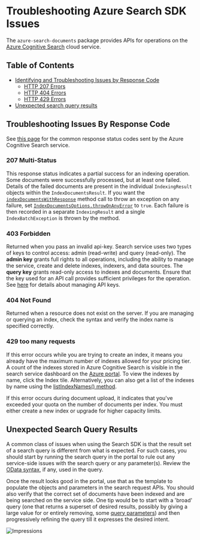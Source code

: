 # Troubleshooting Azure Search SDK Issues

The `azure-search-documents` package provides APIs for operations on the 
[Azure Cognitive Search](https://docs.microsoft.com/azure/search/search-what-is-azure-search) cloud service.

## Table of Contents

* [Identifying and Troubleshooting Issues by Response Code](#troubleshooting-issues-by-response-code)
    * [HTTP 207 Errors](#207-multi-status)
    * [HTTP 404 Errors](#404-not-found)
    * [HTTP 429 Errors](#429-too-many-requests)
* [Unexpected search query results](#unexpected-search-query-results)

## Troubleshooting Issues By Response Code

See [this page](https://docs.microsoft.com/rest/api/searchservice/http-status-codes) for the common response status 
codes sent by the Azure Cognitive Search service.

### 207 Multi-Status

This response status indicates a partial success for an indexing operation. Some documents were successfully processed, 
but at least one failed. Details of the failed documents are present in the individual `IndexingResult` objects within 
the `IndexDocumentsResult`. If you want the [`indexDocumentsWithResponse`](https://docs.microsoft.com/java/api/com.azure.search.documents.searchclient.indexdocumentswithresponse?view=azure-java-stable) 
method call to throw an exception on any failure, set [`IndexDocumentsOptions.throwOnAnyError`](https://docs.microsoft.com/java/api/com.azure.search.documents.models.indexdocumentsoptions.setthrowonanyerror?view=azure-java-stable#com-azure-search-documents-models-indexdocumentsoptions-setthrowonanyerror(boolean)) 
to `true`. Each failure is then recorded in a separate `IndexingResult` and a single `IndexBatchException` is thrown by 
the method.

### 403 Forbidden

Returned when you pass an invalid api-key. Search service uses two types of keys to control access: admin (read-write) 
and query (read-only). The **admin key** grants full rights to all operations, including the ability to manage the service, 
create and delete indexes, indexers, and data sources. The **query key** grants read-only access to indexes and documents. 
Ensure that the key used for an API call provides sufficient privileges for the operation. See [here](https://docs.microsoft.com/azure/search/search-security-api-keys) 
for details about managing API keys.

### 404 Not Found

Returned when a resource does not exist on the server. If you are managing or querying an index, check the syntax and 
verify the index name is specified correctly.

### 429 too many requests

If this error occurs while you are trying to create an index, it means you already have the maximum number of indexes 
allowed for your pricing tier. A count of the indexes stored in Azure Cognitive Search is visible in the search service 
dashboard on the [Azure portal](https://portal.azure.com/). To view the indexes by name, click the Index tile. 
Alternatively, you can also get a list of the indexes by name using the [listIndexNames() method](https://docs.microsoft.com/java/api/com.azure.search.documents.indexes.searchindexclient.listindexnames?view=azure-java-stable).

If this error occurs during document upload, it indicates that you've exceeded your quota on the number of documents per 
index. You must either create a new index or upgrade for higher capacity limits.

## Unexpected Search Query Results

A common class of issues when using the Search SDK is that the result set of a search query is different from what is expected. 
For such cases, you should start by running the search query in the portal to rule out any service-side issues with the 
search query or any parameter(s). Review the [OData syntax](https://docs.microsoft.com/azure/search/query-odata-filter-orderby-syntax), 
if any, used in the query.

Once the result looks good in the portal, use that as the template to populate the objects and parameters in the search 
request APIs. You should also verify that the correct set of documents have been indexed and are being searched on the 
service side. One tip would be to start with a 'broad' query (one that returns a superset of desired results, possibly 
by giving a large value for or entirely removing, some [query parameters](https://docs.microsoft.com/rest/api/searchservice/search-documents#query-parameters)) 
and then progressively refining the query till it expresses the desired intent.

![Impressions](https://azure-sdk-impressions.azurewebsites.net/api/impressions/azure-sdk-for-java%2Fsdk%2Fsearch%2Fazure-search-documents%2FTROUBLESHOOTING.png)
